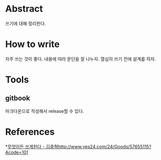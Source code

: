 


# Abstract

쓰기에 대해 정리한다.

# How to write

자주 쓰는 것이 좋다. 내용에 따라 문단을 잘 나누자.  열심히 쓰기 전에
설계를 하자.

# Tools

## gitbook

마크다운으로 작성해서 release할 수 있다.

# References

*[무엇이든 쓰게된다 - 김중혁]()http://www.yes24.com/24/Goods/57655115?Acode=101
